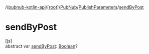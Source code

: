 //[pubnub-kotlin-api](../../../../index.md)/[[root]](../../index.md)/[PubNub](../index.md)/[PublishParameters](index.md)/[sendByPost](send-by-post.md)

# sendByPost

[js]\
abstract var [sendByPost](send-by-post.md): [Boolean](https://kotlinlang.org/api/core/kotlin-stdlib/kotlin/-boolean/index.html)?
